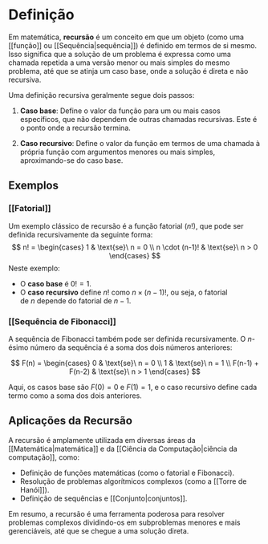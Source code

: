 # Definição
Em matemática, **recursão** é um conceito em que um objeto (como uma [[função]] ou [[Sequência|sequência]]) é definido em termos de si mesmo. Isso significa que a solução de um problema é expressa como uma chamada repetida a uma versão menor ou mais simples do mesmo problema, até que se atinja um caso base, onde a solução é direta e não recursiva.

Uma definição recursiva geralmente segue dois passos:

1. **Caso base**: Define o valor da função para um ou mais casos específicos, que não dependem de outras chamadas recursivas. Este é o ponto onde a recursão termina.

2. **Caso recursivo**: Define o valor da função em termos de uma chamada à própria função com argumentos menores ou mais simples, aproximando-se do caso base.

## Exemplos
### [[Fatorial]]
Um exemplo clássico de recursão é a função fatorial ($n!$), que pode ser definida recursivamente da seguinte forma:
$$
n! = \begin{cases}
	1 & \text{se}\ n = 0 \\
	n \cdot (n-1)! & \text{se}\ n > 0
\end{cases}
$$
Neste exemplo:

- O **caso base** é $0!=1$.
- O **caso recursivo** define $n!$ como $n×(n−1)!$, ou seja, o fatorial de $n$ depende do fatorial de $n−1$.
### [[Sequência de Fibonacci]]
A sequência de Fibonacci também pode ser definida recursivamente. O $n$-ésimo número da sequência é a soma dos dois números anteriores:

$$
F(n) = \begin{cases}
	0 & \text{se}\ n = 0 \\
	1 & \text{se}\ n = 1 \\
	F(n-1) + F(n-2) & \text{se}\ n > 1
\end{cases}
$$

Aqui, os casos base são $F(0)=0$ e $F(1)=1$, e o caso recursivo define cada termo como a soma dos dois anteriores.

## Aplicações da Recursão
A recursão é amplamente utilizada em diversas áreas da [[Matemática|matemática]] e da [[Ciência da Computação|ciência da computação]], como:

- Definição de funções matemáticas (como o fatorial e Fibonacci).
- Resolução de problemas algorítmicos complexos (como a [[Torre de Hanói]]).
- Definição de sequências e [[Conjunto|conjuntos]].

Em resumo, a recursão é uma ferramenta poderosa para resolver problemas complexos dividindo-os em subproblemas menores e mais gerenciáveis, até que se chegue a uma solução direta.